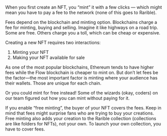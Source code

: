 When you first create an NFT, you “mint” it with a few clicks — which might mean you have to pay a fee to the network (none of this goes to Rarible).

Fees depend on the blockchain and minting option. Blockchains charge a fee for minting, buying and selling. Imagine it like highways on a road trip. Some are free. Others charge you a toll, which can be cheap or expensive.

Creating a new NFT requires two interactions:

1. Minting your NFT
2. Making your NFT available for sale

As one of the most popular blockchains, Ethereum tends to have higher fees while the Flow blockchain is cheaper to mint on. But don’t let fees be the factor—the most important factor is minting where your audience has their wallets. Those are unique for each chain.

Or you could mint for free instead! Some of the wizards (okay, coders) on our team figured out how you can mint without paying for it.

If you enable “free minting”, the buyer of your NFT covers the fees. Keep in mind that fees might surprise fans who are trying to buy your creations. Free minting also adds your creation to the Rarible collection (collections are like folders for NFTs), not your own. To launch your own collection, you have to cover fees.
